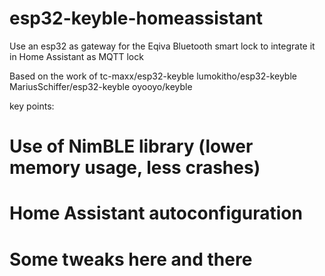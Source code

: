 # esp32-keyble-homeassistant
Use an esp32 as gateway for the Eqiva Bluetooth smart lock to integrate it in Home Assistant as MQTT lock

Based on the work of 
tc-maxx/esp32-keyble
lumokitho/esp32-keyble
MariusSchiffer/esp32-keyble
oyooyo/keyble

key points:

# Use of NimBLE library (lower memory usage, less crashes)
# Home Assistant autoconfiguration
# Some tweaks here and there

